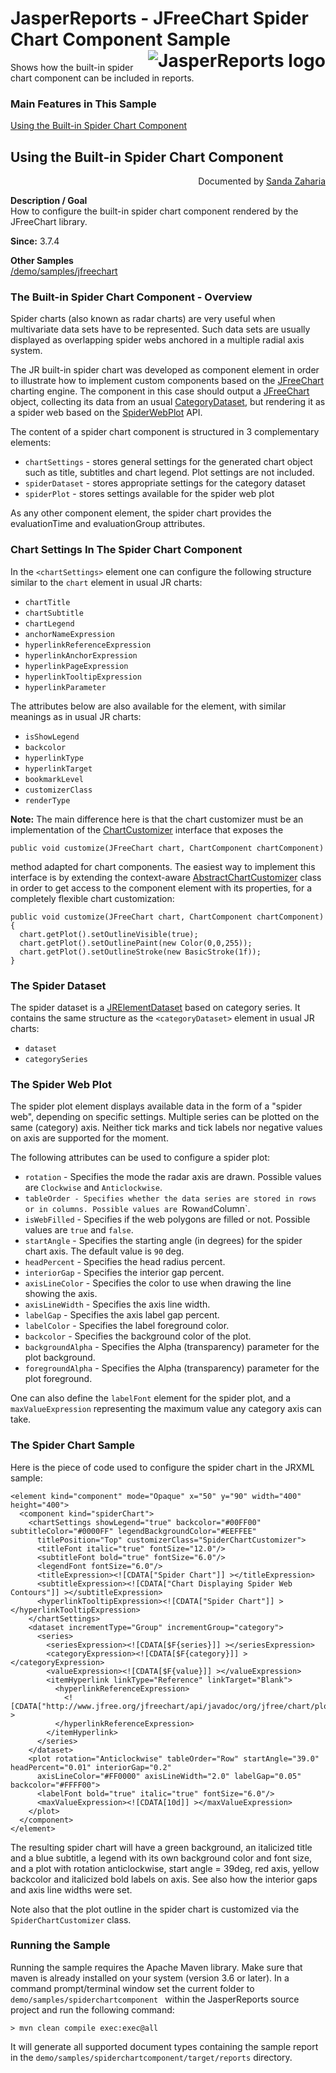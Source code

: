 
# JasperReports - JFreeChart Spider Chart Component Sample <img src="https://jasperreports.sourceforge.net/resources/jasperreports.svg" alt="JasperReports logo" align="right"/>

Shows how the built-in spider chart component can be included in reports.

### Main Features in This Sample

[Using the Built-in Spider Chart Component](#spiderchartcomponent)

## <a name='spiderchartcomponent'>Using</a> the Built-in Spider Chart Component
<div align="right">Documented by <a href='mailto:shertage@users.sourceforge.net'>Sanda Zaharia</a></div>

**Description / Goal**\
How to configure the built-in spider chart component rendered by the JFreeChart library.

**Since:** 3.7.4

**Other Samples**\
[/demo/samples/jfreechart](../jfreechart/README.md)

### The Built-in Spider Chart Component - Overview

Spider charts (also known as radar charts) are very useful when multivariate data sets have to be represented. Such data sets are usually displayed as overlapping spider webs anchored in a multiple radial axis system.

The JR built-in spider chart was developed as component element in order to illustrate how to implement custom components based on the [JFreeChart](http://www.jfree.org/jfreechart/) charting engine. The component in this case should output a [JFreeChart](http://www.jfree.org/jfreechart/api/javadoc/org/jfree/chart/JFreeChart.html) object, collecting its data from an usual [CategoryDataset](http://www.jfree.org/jfreechart/api/javadoc/org/jfree/data/category/CategoryDataset.html), but rendering it as a spider web based on the [SpiderWebPlot](http://www.jfree.org/jfreechart/api/javadoc/org/jfree/chart/plot/SpiderWebPlot.html) API.

The content of a spider chart component is structured in 3 complementary elements:
- `chartSettings` - stores general settings for the generated chart object such as title, subtitles and chart legend. Plot settings are not included.
- `spiderDataset` - stores appropriate settings for the category dataset
- `spiderPlot` - stores settings available for the spider web plot

As any other component element, the spider chart provides the evaluationTime and evaluationGroup attributes.

### Chart Settings In The Spider Chart Component

In the `<chartSettings>` element one can configure the following structure similar to the `chart` element in usual JR charts:

- `chartTitle`
- `chartSubtitle`
- `chartLegend`
- `anchorNameExpression`
- `hyperlinkReferenceExpression`
- `hyperlinkAnchorExpression`
- `hyperlinkPageExpression`
- `hyperlinkTooltipExpression`
- `hyperlinkParameter`

The attributes below are also available for the <chartSettings> element, with similar meanings as in usual JR charts:

- `isShowLegend`
- `backcolor`
- `hyperlinkType`
- `hyperlinkTarget`
- `bookmarkLevel`
- `customizerClass`
- `renderType`

**Note:** The main difference here is that the chart customizer must be an implementation of the [ChartCustomizer](https://jasperreports.sourceforge.net/api/net/sf/jasperreports/components/charts/ChartCustomizer.html) interface that exposes the

```
public void customize(JFreeChart chart, ChartComponent chartComponent)
```

method adapted for chart components. The easiest way to implement this interface is by extending the context-aware [AbstractChartCustomizer](https://jasperreports.sourceforge.net/api/net/sf/jasperreports/components/charts/AbstractChartCustomizer.html) class in order to get access to the component element with its properties, for a completely flexible chart customization:

```
public void customize(JFreeChart chart, ChartComponent chartComponent)
{
  chart.getPlot().setOutlineVisible(true);
  chart.getPlot().setOutlinePaint(new Color(0,0,255));
  chart.getPlot().setOutlineStroke(new BasicStroke(1f));
}
```

### The Spider Dataset

The spider dataset is a [JRElementDataset](https://jasperreports.sourceforge.net/api/net/sf/jasperreports/engine/JRElementDataset.html) based on category series. It contains the same structure as the `<categoryDataset>` element in usual JR charts:
- `dataset`
- `categorySeries`

### The Spider Web Plot

The spider plot element displays available data in the form of a "spider web", depending on specific settings. Multiple series can be plotted on the same (category) axis. Neither tick marks and tick labels nor negative values on axis are supported for the moment.

The following attributes can be used to configure a spider plot:

- `rotation` - Specifies the mode the radar axis are drawn. Possible values are `Clockwise` and `Anticlockwise`.
- `tableOrder - Specifies whether the data series are stored in rows or in columns. Possible values are `Row` and `Column`.
- `isWebFilled` - Specifies if the web polygons are filled or not. Possible values are `true` and `false`.
- `startAngle` - Specifies the starting angle (in degrees) for the spider chart axis. The default value is `90` deg.
- `headPercent` - Specifies the head radius percent.
- `interiorGap` - Specifies the interior gap percent.
- `axisLineColor` - Specifies the color to use when drawing the line showing the axis.
- `axisLineWidth` - Specifies the axis line width.
- `labelGap` - Specifies the axis label gap percent.
- `labelColor` - Specifies the label foreground color.
- `backcolor` - Specifies the background color of the plot.
- `backgroundAlpha` - Specifies the Alpha (transparency) parameter for the plot background.
- `foregroundAlpha` - Specifies the Alpha (transparency) parameter for the plot foreground.

One can also define the `labelFont` element for the spider plot, and a `maxValueExpression` representing the maximum value any category axis can take.

### The Spider Chart Sample

Here is the piece of code used to configure the spider chart in the JRXML sample:

```
<element kind="component" mode="Opaque" x="50" y="90" width="400" height="400">
  <component kind="spiderChart">
    <chartSettings showLegend="true" backcolor="#00FF00" subtitleColor="#0000FF" legendBackgroundColor="#EEFFEE"
      titlePosition="Top" customizerClass="SpiderChartCustomizer">
      <titleFont italic="true" fontSize="12.0"/>
      <subtitleFont bold="true" fontSize="6.0"/>
      <legendFont fontSize="6.0"/>
      <titleExpression><![CDATA["Spider Chart"]] ></titleExpression>
      <subtitleExpression><![CDATA["Chart Displaying Spider Web Contours"]] ></subtitleExpression>
      <hyperlinkTooltipExpression><![CDATA["Spider Chart"]] ></hyperlinkTooltipExpression>
    </chartSettings>
    <dataset incrementType="Group" incrementGroup="category">
      <series>
        <seriesExpression><![CDATA[$F{series}]] ></seriesExpression>
        <categoryExpression><![CDATA[$F{category}]] ></categoryExpression>
        <valueExpression><![CDATA[$F{value}]] ></valueExpression>
        <itemHyperlink linkType="Reference" linkTarget="Blank">
          <hyperlinkReferenceExpression>
            <![CDATA["http://www.jfree.org/jfreechart/api/javadoc/org/jfree/chart/plot/SpiderWebPlot.html"]] >
          </hyperlinkReferenceExpression>
        </itemHyperlink>
      </series>
    </dataset>
    <plot rotation="Anticlockwise" tableOrder="Row" startAngle="39.0" headPercent="0.01" interiorGap="0.2"
      axisLineColor="#FF0000" axisLineWidth="2.0" labelGap="0.05" backcolor="#FFFF00">
      <labelFont bold="true" italic="true" fontSize="6.0"/>
      <maxValueExpression><![CDATA[10d]] ></maxValueExpression>
    </plot>
  </component>
</element>
```

The resulting spider chart will have a green background, an italicized title and a blue subtitle, a legend with its own background color and font size, and a plot with rotation anticlockwise, start angle = 39deg, red axis, yellow backcolor and italicized bold labels on axis. See also how the interior gaps and axis line widths were set.

Note also that the plot outline in the spider chart is customized via the `SpiderChartCustomizer` class.

### Running the Sample

Running the sample requires the Apache Maven library. Make sure that maven is already installed on your system (version 3.6 or later).
In a command prompt/terminal window set the current folder to `demo/samples/spiderchartcomponent ` within the JasperReports source project and run the following command:

```
> mvn clean compile exec:exec@all
```

It will generate all supported document types containing the sample report in the `demo/samples/spiderchartcomponent/target/reports` directory.
